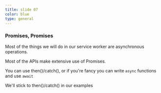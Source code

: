 ```yaml
---
title: slide 07
color: blue
type: general
---
```

### Promises, Promises

Most of the things we will do in our service worker are asynchronous operations.

Most of the APIs make extensive use of Promises.

You can use then()/catch(), or if you're fancy you can write `async` functions and use `await`

We'll stick to then()/catch() in our examples
